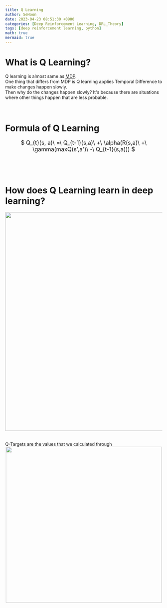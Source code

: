 ```yaml
---
title: Q Learning
author: SeHoon
date: 2023-04-23 08:51:30 +0900
categories: [Deep Reinforcement Learning, DRL_Theory]
tags: [deep reinforcement learning, python]
math: true
mermaid: true
---
```


# What is Q Learning?
Q learning is almost same as [MDP](https://csh970605.github.io/posts/MDP/).<br>
One thing that differs from MDP is Q learning applies Temporal Difference to make changes happen slowly. <br>
Then why do the changes happen slowly? It's because there are situations where other things happen that are less probable.
<br><br><br>

# Formula of Q Learning

<center>
<font size=4>

$ Q_{t}(s, a)\ =\ Q_{t-1}(s,a)\ +\ \alpha(R(s,a)\ +\ \gamma(maxQ(s',a')\ -\ Q_{t-1}(s,a))) $
</font>
</center>

<br><br><br>

# How does Q Learning learn in deep learning?
<center>
<img src="https://user-images.githubusercontent.com/28240052/234829417-fc888828-0fe7-468e-a7a6-246fd78131d5.png" width=700>
</center>
<br><br>
Q-Targets are the values that we calculated through 


<center>
<img src="" width=500>
</center>
<br><br>